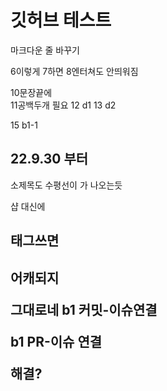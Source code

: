 # 깃허브 테스트


마크다운 줄 바꾸기

6이렇게
7하면
8엔터쳐도 안띄워짐

10문장끝에  
11공백두개 필요
12 d1
13 d2

15 b1-1

## 22.9.30 부터
소제목도 수평선이 가 나오는듯


샵 대신에
<h2>태그쓰면<h2/> 
어캐되지

  그대로네
b1 커밋-이슈연결

b1 PR-이슈 연결

해결?
